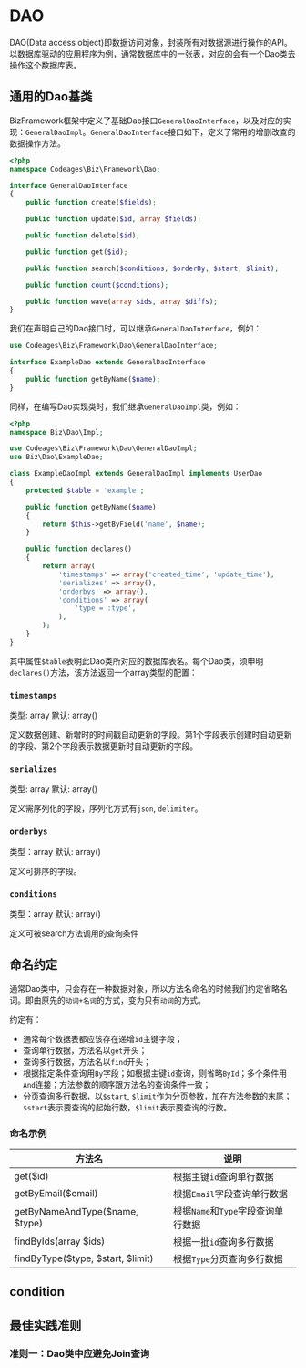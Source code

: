 # DAO

DAO(Data access object)即数据访问对象，封装所有对数据源进行操作的API。以数据库驱动的应用程序为例，通常数据库中的一张表，对应的会有一个Dao类去操作这个数据库表。

## 通用的Dao基类

BizFramework框架中定义了基础Dao接口`GeneralDaoInterface`，以及对应的实现：`GeneralDaoImpl`。`GeneralDaoInterface`接口如下，定义了常用的增删改查的数据操作方法。

```php
<?php
namespace Codeages\Biz\Framework\Dao;

interface GeneralDaoInterface
{
    public function create($fields);

    public function update($id, array $fields);

    public function delete($id);

    public function get($id);

    public function search($conditions, $orderBy, $start, $limit);

    public function count($conditions);

    public function wave(array $ids, array $diffs);
}
```

我们在声明自己的Dao接口时，可以继承`GeneralDaoInterface`，例如：

```php
use Codeages\Biz\Framework\Dao\GeneralDaoInterface;

interface ExampleDao extends GeneralDaoInterface
{
    public function getByName($name);
}
```

同样，在编写Dao实现类时，我们继承`GeneralDaoImpl`类，例如：

```php
<?php
namespace Biz\Dao\Impl;

use Codeages\Biz\Framework\Dao\GeneralDaoImpl;
use Biz\Dao\ExampleDao;

class ExampleDaoImpl extends GeneralDaoImpl implements UserDao
{
    protected $table = 'example';

    public function getByName($name)
    {
        return $this->getByField('name', $name);
    }

    public function declares()
    {
        return array(
            'timestamps' => array('created_time', 'update_time'),
            'serializes' => array(),
            'orderbys' => array(),
            'conditions' => array(
                'type = :type',
            ),
        );
    }
}
```

其中属性`$table`表明此Dao类所对应的数据库表名。每个Dao类，须申明`declares()`方法，该方法返回一个array类型的配置：

### `timestamps`

类型: array 默认: array()

定义数据创建、新增时的时间戳自动更新的字段。第1个字段表示创建时自动更新的字段、第2个字段表示数据更新时自动更新的字段。

### `serializes`

类型: array 默认: array()

定义需序列化的字段，序列化方式有`json`, `delimiter`。

### `orderbys`

类型：array 默认: array()

定义可排序的字段。

### `conditions`

类型：array 默认: array()

定义可被search方法调用的查询条件


## 命名约定

通常Dao类中，只会存在一种数据对象，所以方法名命名的时候我们约定省略名词。即由原先的`动词+名词`的方式，变为只有`动词`的方式。

约定有：

  * 通常每个数据表都应该存在递增`id`主键字段；
  * 查询单行数据，方法名以`get`开头；
  * 查询多行数据，方法名以`find`开头；
  * 根据指定条件查询用`By`字段；如根据主键`id`查询，则省略`ById`；多个条件用`And`连接；方法参数的顺序跟方法名的查询条件一致；
  * 分页查询多行数据，以`$start`, `$limit`作为分页参数，加在方法参数的末尾；`$start`表示要查询的起始行数，`$limit`表示要查询的行数。

### 命名示例

| 方法名              | 说明                      |
|--------------------|--------------------------|
| get($id)           | 根据主键`id`查询单行数据     |
| getByEmail($email) | 根据`Email`字段查询单行数据        |
| getByNameAndType($name, $type) | 根据`Name`和`Type`字段查询单行数据 |
| findByIds(array $ids) | 根据一批`id`查询多行数据 |
| findByType($type, $start, $limit) | 根据`Type`分页查询多行数据 |

## condition

## 最佳实践准则

### 准则一：Dao类中应避免Join查询

